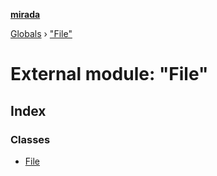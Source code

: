 **[mirada](../README.md)**

[Globals](../README.md) › ["File"](_file_.md)

# External module: "File"

## Index

### Classes

* [File](../classes/_file_.file.md)